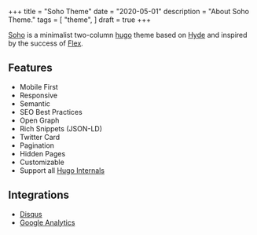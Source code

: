 +++
title = "Soho Theme"
date = "2020-05-01"
description = "About Soho Theme."
tags = [
    "theme",
]
draft = true
+++

[Soho](https://github.com/alexandrevicenzi/soho) is a minimalist two-column [hugo](https://gohugo.io) theme based on [Hyde](https://github.com/spf13/hyde) and inspired by the success of [Flex](https://github.com/alexandrevicenzi/Flex).

## Features

- Mobile First
- Responsive
- Semantic
- SEO Best Practices
- Open Graph
- Rich Snippets (JSON-LD)
- Twitter Card
- Pagination
- Hidden Pages
- Customizable
- Support all [Hugo Internals](https://gohugo.io/templates/internal/)

## Integrations

- [Disqus](https://disqus.com/)
- [Google Analytics](https://www.google.com/analytics/web/)
